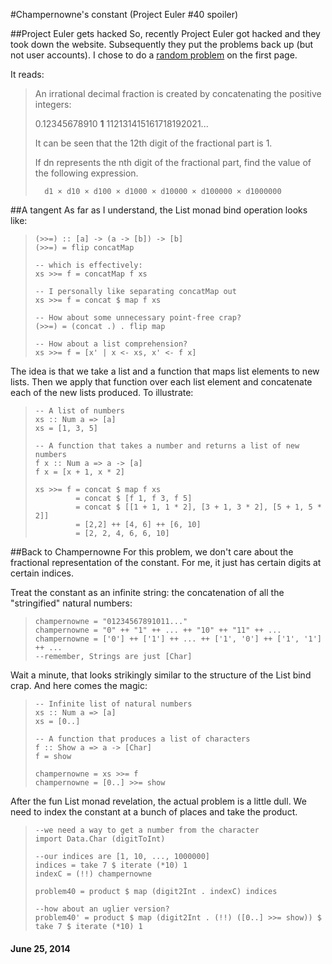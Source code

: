 #Champernowne's constant (Project Euler #40 spoiler)

##Project Euler gets hacked
So, recently Project Euler got hacked and they took down the website. Subsequently they put the problems back up (but not user accounts). I chose to do a [random problem](http://projecteuler.net/problem=40) on the first page.

It reads:
> An irrational decimal fraction is created by concatenating the positive integers:
>
> 0.12345678910 __1__ 112131415161718192021...
>
> It can be seen that the 12th digit of the fractional part is 1.
>
> If dn represents the nth digit of the fractional part, find the value of the following expression.
>
>       d1 × d10 × d100 × d1000 × d10000 × d100000 × d1000000


##A tangent
As far as I understand, the List monad bind operation looks like:

> ~~~~~~~~~~~~~~~~~~~~~~~~~~~~~~~~~~ {.haskell}
> (>>=) :: [a] -> (a -> [b]) -> [b]
> (>>=) = flip concatMap
>
> -- which is effectively:
> xs >>= f = concatMap f xs
>
> -- I personally like separating concatMap out
> xs >>= f = concat $ map f xs
>
> -- How about some unnecessary point-free crap?
> (>>=) = (concat .) . flip map
>
> -- How about a list comprehension?
> xs >>= f = [x' | x <- xs, x' <- f x]
> ~~~~~~~~~~~~~~~~~~~~~~~~~~~~~~~~~~

The idea is that we take a list and a function that maps list elements to new lists. Then we apply that function over each list element and concatenate each of the new lists produced. To illustrate:

> ~~~~~~~~~~~~~~~~~~~~~~~~~~~~~~~~~ {.haskell}
> -- A list of numbers
> xs :: Num a => [a]
> xs = [1, 3, 5]
>
> -- A function that takes a number and returns a list of new numbers
> f x :: Num a => a -> [a]
> f x = [x + 1, x * 2]
>
> xs >>= f = concat $ map f xs
>          = concat $ [f 1, f 3, f 5]
>          = concat $ [[1 + 1, 1 * 2], [3 + 1, 3 * 2], [5 + 1, 5 * 2]]
>          = [2,2] ++ [4, 6] ++ [6, 10]
>          = [2, 2, 4, 6, 6, 10]
> ~~~~~~~~~~~~~~~~~~~~~~~~~~~~~~~~~

##Back to Champernowne
For this problem, we don't care about the fractional representation of the constant. For me, it just has certain digits at certain indices.

Treat the constant as an infinite string: the concatenation of all the "stringified" natural numbers:

> ~~~~~~~~~~~~~~~~~~~~~~~~~~~~~~~~~ {.haskell}
> champernowne = "01234567891011..."
> champernowne = "0" ++ "1" ++ ... ++ "10" ++ "11" ++ ...
> champernowne = ['0'] ++ ['1'] ++ ... ++ ['1', '0'] ++ ['1', '1'] ++ ...
> --remember, Strings are just [Char]
> ~~~~~~~~~~~~~~~~~~~~~~~~~~~~~~~~~

Wait a minute, that looks strikingly similar to the structure of the List bind crap. And here comes the magic:

> ~~~~~~~~~~~~~~~~~~~~~~~~~~~~~~~~~ {.haskell}
> -- Infinite list of natural numbers
> xs :: Num a => [a]
> xs = [0..]
>
> -- A function that produces a list of characters
> f :: Show a => a -> [Char]
> f = show
>
> champernowne = xs >>= f
> champernowne = [0..] >>= show
> ~~~~~~~~~~~~~~~~~~~~~~~~~~~~~~~~~

After the fun List monad revelation, the actual problem is a little dull. We need to index the constant at a bunch of places and take the product.

> ~~~~~~~~~~~~~~~~~~~~~~~~~~~~~~~~~ {.haskell}
> --we need a way to get a number from the character
> import Data.Char (digitToInt)
>
> --our indices are [1, 10, ..., 1000000]
> indices = take 7 $ iterate (*10) 1
> indexC = (!!) champernowne
>
> problem40 = product $ map (digit2Int . indexC) indices
>
> --how about an uglier version?
> problem40' = product $ map (digit2Int . (!!) ([0..] >>= show)) $ take 7 $ iterate (*10) 1
> ~~~~~~~~~~~~~~~~~~~~~~~~~~~~~~~~~

#### June 25, 2014
